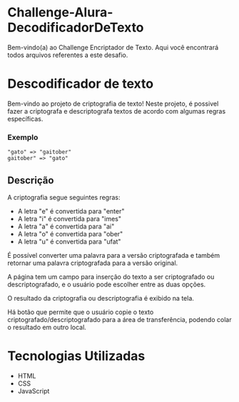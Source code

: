 # Challenge-Alura-DecodificadorDeTexto
Bem-vindo(a) ao Challenge Encriptador de Texto. Aqui você encontrará todos arquivos referentes a este desafio.
# Descodificador de texto

Bem-vindo ao projeto de criptografia de texto! Neste projeto, é possivel fazer a criptografa e descriptografa textos de acordo com algumas regras específicas.

### Exemplo
```
"gato" => "gaitober"
gaitober" => "gato"
```

## Descrição

A criptografia segue seguintes regras:

* A letra "e" é convertida para "enter"
* A letra "i" é convertida para "imes"
* A letra "a" é convertida para "ai"
* A letra "o" é convertida para "ober"
* A letra "u" é convertida para "ufat"

É possível converter uma palavra para a versão criptografada e também retornar uma palavra criptografada para a versão original.

A página tem um campo para inserção do texto a ser criptografado ou descriptografado, e o usuário pode escolher entre as duas opções.

O resultado da criptografia ou descriptografia é exibido na tela.

Há botão que permite que o usuário copie o texto criptografado/descriptografado para a área de transferência, podendo colar o resultado em outro local.

# Tecnologias Utilizadas

* HTML
* CSS
* JavaScript
